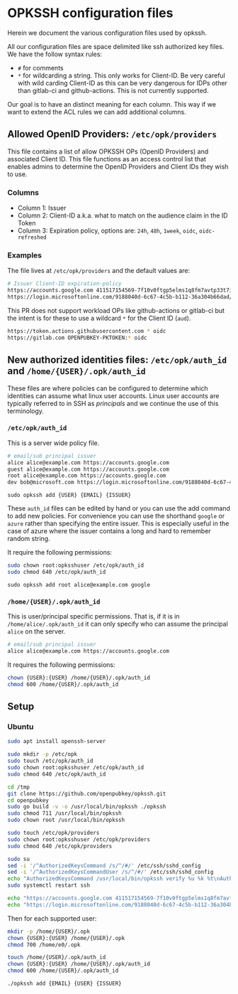 # OPKSSH configuration files

Herein we document the various configuration files used by opkssh.

All our configuration files are space delimited like ssh authorized key files.
We have the follow syntax rules:

- `#` for comments
- `*` for wildcarding a string. This only works for Client-ID. Be very careful with wild carding Client-ID as this can be very dangerous for IDPs other than gitlab-ci and github-actions. This is not currently supported.

Our goal is to have an distinct meaning for each column. This way if we want to extend the ACL rules we can add additional columns.

## Allowed OpenID Providers: `/etc/opk/providers`

This file contains a list of allow OPKSSH OPs (OpenID Providers) and associated Client ID. This file functions as an access control list that enables admins to determine the OpenID Providers and Client IDs they wish to use.

### Columns

- Column 1: Issuer
- Column 2: Client-ID a.k.a. what to match on the audience claim in the ID Token
- Column 3: Expiration policy, options are: `24h`, `48h`, `1week`, `oidc`, `oidc-refreshed`

### Examples

The file lives at `/etc/opk/providers` and the default values are:

```bash
# Issuer Client-ID expiration-policy 
https://accounts.google.com 411517154569-7f10v0ftgp5elms1q8fm7avtp33t7i7n.apps.googleusercontent.com 24h
https://login.microsoftonline.com/9188040d-6c67-4c5b-b112-36a304b66dad/v2.0 096ce0a3-5e72-4da8-9c86-12924b294a01 24h
```

This PR does not support workload OPs like github-actions or gitlab-ci but the intent is for these to use a wildcard `*` for the Client ID (`aud`).

```bash
https://token.actions.githubusercontent.com * oidc
https://gitlab.com OPENPUBKEY-PKTOKEN:* oidc
```

## New authorized identities files: `/etc/opk/auth_id` and `/home/{USER}/.opk/auth_id`

These files are where policies can be configured to determine which identities can assume what linux user accounts.
Linux user accounts are typically referred to in SSH as *principals* and we continue the use of this terminology.

### `/etc/opk/auth_id`

This is a server wide policy file.

```bash
# email/sub principal issuer 
alice alice@example.com https://accounts.google.com
guest alice@example.com https://accounts.google.com 
root alice@example.com https://accounts.google.com 
dev bob@microsoft.com https://login.microsoftonline.com/9188040d-6c67-4c5b-b112-36a304b66dad/v2.0 096ce0a3-5e72-4da8-9c86-12924b294a01
```

`sudo opkssh add {USER} {EMAIL} {ISSUER}`

These `auth_id` files can be edited by hand or you can use the add command to add new policies.
For convenience you can use the shorthand `google` or `azure` rather than specifying the entire issuer.
This is especially useful in the case of azure where the issuer contains a long and hard to remember random string.

It require the following permissions:

```bash
sudo chown root:opksshuser /etc/opk/auth_id
sudo chmod 640 /etc/opk/auth_id
```

`sudo opkssh add root alice@example.com google`

### `/home/{USER}/.opk/auth_id`

This is user/principal specific permissions.
That is, if it is in `/home/alice/.opk/auth_id` it can only specify who can assume the principal `alice` on the server.

```bash
# email/sub principal issuer 
alice alice@example.com https://accounts.google.com
```

It requires the following permissions:

```bash
chown {USER}:{USER} /home/{USER}/.opk/auth_id
chmod 600 /home/{USER}/.opk/auth_id
```

## Setup

### Ubuntu

```bash
sudo apt install openssh-server

sudo mkdir -p /etc/opk
sudo touch /etc/opk/auth_id
sudo chown root:opksshuser /etc/opk/auth_id
sudo chmod 640 /etc/opk/auth_id

cd /tmp
git clone https://github.com/openpubkey/opkssh.git
cd openpubkey
sudo go build -v -o /usr/local/bin/opkssh ./opkssh
sudo chmod 711 /usr/local/bin/opkssh
sudo chown root /usr/local/bin/opkssh

sudo touch /etc/opk/providers
sudo chown root:opksshuser /etc/opk/providers
sudo chmod 640 /etc/opk/providers

sudo su
sed -i '/^AuthorizedKeysCommand /s/^/#/' /etc/ssh/sshd_config
sed -i '/^AuthorizedKeysCommandUser /s/^/#/' /etc/ssh/sshd_config
echo "AuthorizedKeysCommand /usr/local/bin/opkssh verify %u %k %t\nAuthorizedKeysCommandUser opksshuser" >> /etc/ssh/sshd_config
sudo systemctl restart ssh

echo "https://accounts.google.com 411517154569-7f10v0ftgp5elms1q8fm7avtp33t7i7n.apps.googleusercontent.com 24h" >> /etc/opk/providers
echo "https://login.microsoftonline.com/9188040d-6c67-4c5b-b112-36a304b66dad/v2.0 096ce0a3-5e72-4da8-9c86-12924b294a01 24h" >> /etc/opk/providers
```

Then for each supported user:

```bash
mkdir -p /home/{USER}/.opk
chown {USER}:{USER} /home/{USER}/.opk
chmod 700 /home/e0/.opk

touch /home/{USER}/.opk/auth_id
chown {USER}:{USER} /home/{USER}/.opk/auth_id
chmod 600 /home/{USER}/.opk/auth_id

./opkssh add {EMAIL} {USER} {ISSUER}
```
